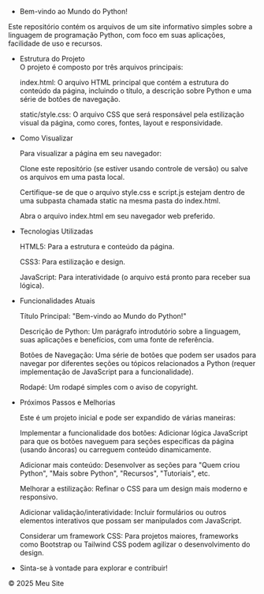 * Bem-vindo ao Mundo do Python!

Este repositório contém os arquivos de um site informativo simples sobre a linguagem de programação Python, com foco em suas aplicações, facilidade de uso e recursos.

- Estrutura do Projeto  
    O projeto é composto por três arquivos principais:

    index.html: O arquivo HTML principal que contém a estrutura do conteúdo da página, incluindo o título, a descrição sobre Python e uma série de botões de navegação.

    static/style.css: O arquivo CSS que será responsável pela estilização visual da página, como cores, fontes, layout e responsividade.

- Como Visualizar

    Para visualizar a página em seu navegador:

    Clone este repositório (se estiver usando controle de versão) ou salve os arquivos em uma pasta local.

    Certifique-se de que o arquivo style.css e script.js estejam dentro de uma subpasta chamada static na mesma pasta do index.html.

    Abra o arquivo index.html em seu navegador web preferido.

- Tecnologias Utilizadas

    HTML5: Para a estrutura e conteúdo da página.

    CSS3: Para estilização e design.

    JavaScript: Para interatividade (o arquivo está pronto para receber sua lógica).

- Funcionalidades Atuais

    Título Principal: "Bem-vindo ao Mundo do Python!"

    Descrição de Python: Um parágrafo introdutório sobre a linguagem, suas aplicações e benefícios, com uma fonte de referência.

    Botões de Navegação: Uma série de botões que podem ser usados para navegar por diferentes seções ou tópicos relacionados a Python (requer implementação de JavaScript para a funcionalidade).

    Rodapé: Um rodapé simples com o aviso de copyright.

-  Próximos Passos e Melhorias

    Este é um projeto inicial e pode ser expandido de várias maneiras:

    Implementar a funcionalidade dos botões: Adicionar lógica JavaScript para que os botões naveguem para seções específicas da página (usando âncoras) ou carreguem conteúdo dinamicamente.

    Adicionar mais conteúdo: Desenvolver as seções para "Quem criou Python", "Mais sobre Python", "Recursos", "Tutoriais", etc.

    Melhorar a estilização: Refinar o CSS para um design mais moderno e responsivo.

    Adicionar validação/interatividade: Incluir formulários ou outros elementos interativos que possam ser manipulados com JavaScript.

    Considerar um framework CSS: Para projetos maiores, frameworks como Bootstrap ou Tailwind CSS podem agilizar o desenvolvimento do design.

- Sinta-se à vontade para explorar e contribuir!

© 2025 Meu Site
